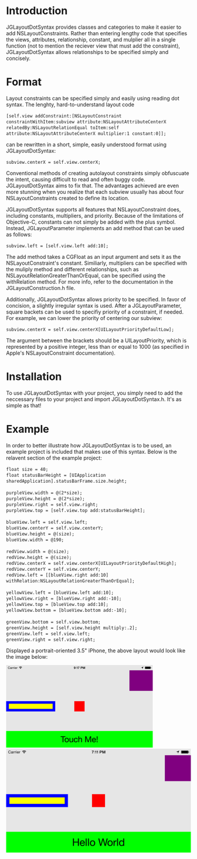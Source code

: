 Introduction
=================

JGLayoutDotSyntax provides classes and categories to make it easier to add NSLayoutConstraints. Rather than entering lengthy code that specifies the views, attributes, relationship, constant, and mulplier all in a single function (not to mention the reciever view that must add the constraint), JGLayoutDotSyntax allows relationships to be specified simply and concisely.

Format
=================

Layout constraints can be specified simply and easily using reading dot syntax. The lenghty, hard-to-understand layout code

```
[self.view addConstraint:[NSLayoutConstraint constraintWithItem:subview attribute:NSLayoutAttributeCenterX relatedBy:NSLayoutRelationEqual toItem:self attribute:NSLayoutAttributeCenterX multiplier:1 constant:0]];
```

can be rewritten in a short, simple, easily understood format using JGLayoutDotSyntax:

```
subview.centerX = self.view.centerX;
```


Conventional methods of creating autolayout constraints simply obfuscuate the intent, causing difficult to read and often buggy code. JGLayoutDotSyntax aims to fix that. The advantages achieved are even more stunning when you realize that each subview usually has about four NSLayoutConstraints created to define its location.

JGLayoutDotSyntax supports all features that NSLayoutConstraint does, including constants, multipliers, and priority. Because of the limitations of Objective-C, constants can not simply be added with the plus symbol. Instead, JGLayoutParameter implements an add method that can be used as follows:

```
subview.left = [self.view.left add:10];
```

The add method takes a CGFloat as an input argument and sets it as the NSLayoutConstraint's constant. Similiarly, multipliers can be specified with the muliply method and different relationships, such as NSLayoutRelationGreaterThanOrEqual, can be specified using the withRelation method. For more info, refer to the documentation in the JGLayoutConstruction.h file.

Additionally, JGLayoutDotSyntax allows priority to be specified. In favor of concision, a slightly irregular syntax is used. After a JGLayoutParameter, square backets can be used to specifiy priority of a constraint, if needed. For example, we can lower the priority of centering our subview:

```
subview.centerX = self.view.centerX[UILayoutPriorityDefaultLow];
```

The argument between the brackets should be a UILayoutPriority, which is represented by a positive integer, less than or equal to 1000 (as specified in Apple's NSLayoutConstraint documentation).

Installation
=================

To use JGLayoutDotSyntax with your project, you simply need to add the neccessary files to your project and import JGLayoutDotSyntax.h. It's as simple as that!

Example
=================

In order to better illustrate how JGLayoutDotSyntax is to be used, an example project is included that makes use of this syntax. Below is the relavent section of the example project:

```
float size = 40;
float statusBarHeight = [UIApplication sharedApplication].statusBarFrame.size.height;

purpleView.width = @(2*size);
purpleView.height = @(2*size);
purpleView.right = self.view.right;
purpleView.top = [self.view.top add:statusBarHeight];

blueView.left = self.view.left;
blueView.centerY = self.view.centerY;
blueView.height = @(size);
blueView.width = @190;

redView.width = @(size);
redView.height = @(size);
redView.centerX = self.view.centerX[UILayoutPriorityDefaultHigh];
redView.centerY = self.view.centerY;
redView.left = [[blueView.right add:10] withRelation:NSLayoutRelationGreaterThanOrEqual];

yellowView.left = [blueView.left add:10];
yellowView.right = [blueView.right add:-10];
yellowView.top = [blueView.top add:10];
yellowView.bottom = [blueView.bottom add:-10];

greenView.bottom = self.view.bottom;
greenView.height = [self.view.height multiply:.2];
greenView.left = self.view.left;
greenView.right = self.view.right;
```

Displayed a portrait-oriented 3.5" iPhone, the above layout would look like the image below:

![](https://github.com/JadenGeller/JGLayoutDotSyntax/blob/master/example_layout_portrait.png?raw=true)
![](https://github.com/JadenGeller/JGLayoutDotSyntax/blob/master/example_layout_landscape.png?raw=true)
